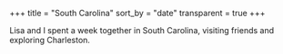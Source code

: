 +++
title = "South Carolina"
sort_by = "date"
transparent = true
+++

Lisa and I spent a week together in South Carolina, visiting friends and exploring Charleston.
